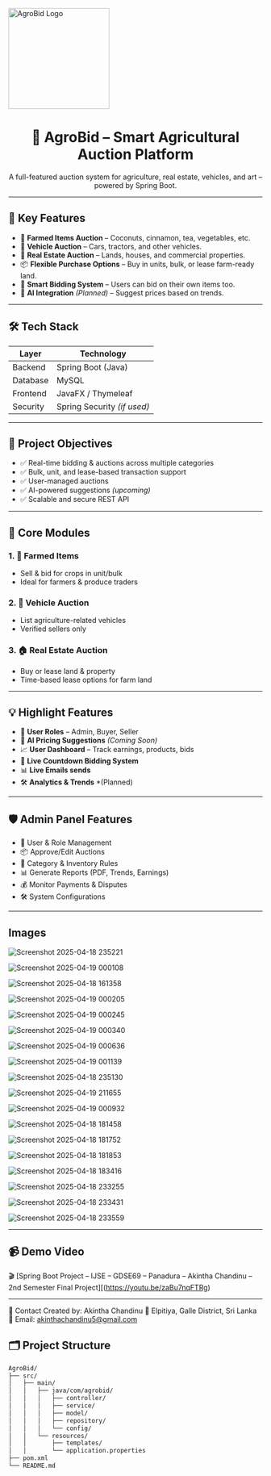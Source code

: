 
  <img src="![image-removebg-preview (3)](https://github.com/user-attachments/assets/864a8583-f913-4bd2-a8a4-024169a6dfff)
" alt="AgroBid Logo" width="200"/>
</p>

<h1 align="center">🌾 AgroBid – Smart Agricultural Auction Platform</h1>

<p align="center">
  A full-featured auction system for agriculture, real estate, vehicles, and art – powered by Spring Boot.
</p>

---

## 🔑 Key Features

- 🥥 **Farmed Items Auction** – Coconuts, cinnamon, tea, vegetables, etc.  
- 🚗 **Vehicle Auction** – Cars, tractors, and other vehicles.  
- 🏡 **Real Estate Auction** – Lands, houses, and commercial properties.  
- 📦 **Flexible Purchase Options** – Buy in units, bulk, or lease farm-ready land.  
- 💬 **Smart Bidding System** – Users can bid on their own items too.  
- 🤖 **AI Integration** *(Planned)* – Suggest prices based on trends.  

---

## 🛠 Tech Stack

| Layer      | Technology       |
|------------|------------------|
| Backend    | Spring Boot (Java) |
| Database   | MySQL            |
| Frontend   | JavaFX / Thymeleaf  |
| Security   | Spring Security *(if used)* |


---

## 🚀 Project Objectives

- ✅ Real-time bidding & auctions across multiple categories  
- ✅ Bulk, unit, and lease-based transaction support  
- ✅ User-managed auctions  
- ✅ AI-powered suggestions *(upcoming)*  
- ✅ Scalable and secure REST API  

---

## 🧩 Core Modules

### 1. 🧺 Farmed Items
- Sell & bid for crops in unit/bulk  
- Ideal for farmers & produce traders  

### 2. 🚗 Vehicle Auction
- List agriculture-related vehicles  
- Verified sellers only  

### 3. 🏠 Real Estate Auction
- Buy or lease land & property  
- Time-based lease options for farm land  

---

## 💡 Highlight Features

- 🔐 **User Roles** – Admin, Buyer, Seller  
- 🧠 **AI Pricing Suggestions** *(Coming Soon)*  
- 📈 **User Dashboard** – Track earnings, products, bids  
- 💬 **Live Countdown Bidding System**  
- 📊 **Live Emails sends** 
- 🛠 **Analytics & Trends** *(Planned)

---

## 🛡️ Admin Panel Features

- 👥 User & Role Management  
- 📦 Approve/Edit Auctions  
- 🌾 Category & Inventory Rules  
- 📊 Generate Reports (PDF, Trends, Earnings)  
- 💰 Monitor Payments & Disputes  
- 🛠 System Configurations  


---

## Images

![Screenshot 2025-04-18 235221](https://github.com/user-attachments/assets/91030179-c136-4e8e-9905-4aee8ad4ef9d)

![Screenshot 2025-04-19 000108](https://github.com/user-attachments/assets/5cd489a0-4211-4e56-adcd-77c070c8214c)

![Screenshot 2025-04-18 161358](https://github.com/user-attachments/assets/1acf088a-efaf-4a70-9705-4976fcd4eef5)

![Screenshot 2025-04-19 000205](https://github.com/user-attachments/assets/9c143742-dde6-40c8-b7b9-ec422a34bece)

![Screenshot 2025-04-19 000245](https://github.com/user-attachments/assets/8aa35672-4535-430d-9043-86d21e0e2852)

![Screenshot 2025-04-19 000340](https://github.com/user-attachments/assets/063160ab-1f0d-45b6-b9bd-8bbc3a70af40)

![Screenshot 2025-04-19 000636](https://github.com/user-attachments/assets/8e1ea5a2-0e54-4b2d-ab73-8ad830fbaff7)

![Screenshot 2025-04-19 001139](https://github.com/user-attachments/assets/37495f28-f319-435c-b817-b32216ad97c8)

![Screenshot 2025-04-18 235130](https://github.com/user-attachments/assets/36b076b4-cd86-4eef-a45b-3ae1e5acd49e)

![Screenshot 2025-04-19 211655](https://github.com/user-attachments/assets/b0126622-db39-4d05-9419-ed0a2bbf46f3)

![Screenshot 2025-04-19 000932](https://github.com/user-attachments/assets/bb3d3c1c-b4e7-4d0a-ab56-e872a1da2838)

![Screenshot 2025-04-18 181458](https://github.com/user-attachments/assets/196e07d7-5477-491b-98ca-dfe05a517d71)

![Screenshot 2025-04-18 181752](https://github.com/user-attachments/assets/fb1330b3-a62d-43ad-82ec-468ef7f61082)

![Screenshot 2025-04-18 181853](https://github.com/user-attachments/assets/90b963f4-9db9-4177-888a-f47ba27736af)

![Screenshot 2025-04-18 183416](https://github.com/user-attachments/assets/937533f0-d880-40a1-b266-3878fffa368d)

![Screenshot 2025-04-18 233255](https://github.com/user-attachments/assets/27065e83-ef15-4139-af71-c480b4a2fa9c)

![Screenshot 2025-04-18 233431](https://github.com/user-attachments/assets/006c8c7b-a5ef-42ab-a9e6-df27dfa64c69)

![Screenshot 2025-04-18 233559](https://github.com/user-attachments/assets/f482ab8e-9948-45fa-a656-bc29d2de0753)






---

## 📹 Demo Video

🎬 [Spring Boot Project – IJSE – GDSE69 – Panadura – Akintha Chandinu – 2nd Semester Final Project][(https://youtu.be/zaBu7nqFTRg)


---


📧 Contact
Created by: Akintha Chandinu
📍 Elpitiya, Galle District, Sri Lanka
📨 Email: akinthachandinu5@gmail.com



## 🗂️ Project Structure

```bash
AgroBid/
├── src/
│   ├── main/
│   │   ├── java/com/agrobid/
│   │   │   ├── controller/
│   │   │   ├── service/
│   │   │   ├── model/
│   │   │   ├── repository/
│   │   │   └── config/
│   │   └── resources/
│   │       ├── templates/
│   │       └── application.properties
├── pom.xml
└── README.md


